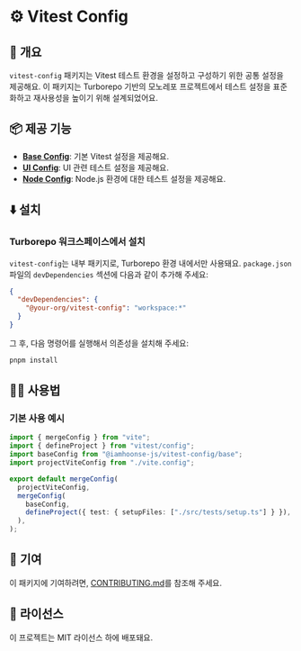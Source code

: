 # ⚙️ Vitest Config

## 📖 개요

`vitest-config` 패키지는 Vitest 테스트 환경을 설정하고 구성하기 위한 공통 설정을 제공해요. 이 패키지는 Turborepo 기반의 모노레포 프로젝트에서 테스트 설정을 표준화하고 재사용성을 높이기 위해 설계되었어요.

## 📦 제공 기능

- **[Base Config](./configs/base.ts)**: 기본 Vitest 설정을 제공해요.
- **[UI Config](./configs/ui.ts)**: UI 관련 테스트 설정을 제공해요.
- **[Node Config](./configs/node.ts)**: Node.js 환경에 대한 테스트 설정을 제공해요.

## ⬇️ 설치

### Turborepo 워크스페이스에서 설치

`vitest-config`는 내부 패키지로, Turborepo 환경 내에서만 사용돼요. `package.json` 파일의 `devDependencies` 섹션에 다음과 같이 추가해 주세요:

```json
{
  "devDependencies": {
    "@your-org/vitest-config": "workspace:*"
  }
}
```

그 후, 다음 명령어를 실행해서 의존성을 설치해 주세요:

```bash
pnpm install
```

## 🧑‍💻 사용법

### 기본 사용 예시

```typescript
import { mergeConfig } from "vite";
import { defineProject } from "vitest/config";
import baseConfig from "@iamhoonse-js/vitest-config/base";
import projectViteConfig from "./vite.config";

export default mergeConfig(
  projectViteConfig,
  mergeConfig(
    baseConfig,
    defineProject({ test: { setupFiles: ["./src/tests/setup.ts"] } }),
  ),
);
```

## 🤝 기여

이 패키지에 기여하려면, [CONTRIBUTING.md](../../CONTRIBUTING.md)를 참조해 주세요.

## 📜 라이선스

이 프로젝트는 MIT 라이선스 하에 배포돼요.
